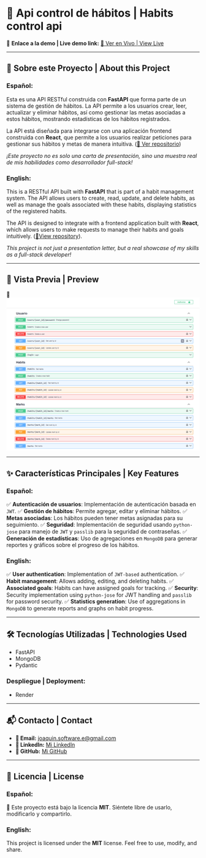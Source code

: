 # 🌟 Api control de hábitos | Habits control api

📌 **Enlace a la demo | Live demo link:** [🔗 Ver en Vivo | View Live](https://habits-three-iota.vercel.app/home-page)

---

## 🎯 Sobre este Proyecto | About this Project

### Español:

Esta es una API RESTful construida con **FastAPI** que forma parte de un sistema de gestión de hábitos. La API permite a los usuarios crear, leer, actualizar y eliminar hábitos, así como gestionar las metas asociadas a estos hábitos, mostrando estadísticas de los hábitos registrados.

La API está diseñada para integrarse con una aplicación frontend construida con **React**, que permite a los usuarios realizar peticiones para gestionar sus hábitos y metas de manera intuitiva. ([🔗 Ver repositorio](https://github.com/joaquinn6/habits-app))


_¡Este proyecto no es solo una carta de presentación, sino una muestra real de mis habilidades como desarrollador full-stack!_  

### English:

This is a RESTful API built with **FastAPI** that is part of a habit management system. The API allows users to create, read, update, and delete habits, as well as manage the goals associated with these habits, displaying statistics of the registered habits.

The API is designed to integrate with a frontend application built with **React**, which allows users to make requests to manage their habits and goals intuitively. ([🔗View repository](https://github.com/joaquinn6/habits-app)).

_This project is not just a presentation letter, but a real showcase of my skills as a full-stack developer!_  


---

## 🎥 Vista Previa | Preview 

📸 ![Swagger](./screenshots/swagger.png)

---

## ✨ Características Principales | Key Features

### Español:
✅ **Autenticación de usuarios**: Implementación de autenticación basada en `JWT`.
✅ **Gestión de hábitos**: Permite agregar, editar y eliminar hábitos.
✅ **Metas asociadas**: Los hábitos pueden tener metas asignadas para su seguimiento.
✅ **Seguridad**: Implementación de seguridad usando `python-jose` para manejo de `JWT` y `passlib` para la seguridad de contraseñas.
✅ **Generación de estadísticas**: Uso de agregaciones en `MongoDB` para generar reportes y gráficos sobre el progreso de los hábitos.

### English:
✅ **User authentication**: Implementation of `JWT-based` authentication.
✅ **Habit management**: Allows adding, editing, and deleting habits.
✅ **Associated goals**: Habits can have assigned goals for tracking.
✅ **Security**: Security implementation using `python-jose` for JWT handling and `passlib` for password security.
✅ **Statistics generation**: Use of aggregations in `MongoDB` to generate reports and graphs on habit progress.

---

## 🛠 Tecnologías Utilizadas | Technologies Used

- FastAPI  
- MongoDB  
- Pydantic

### **Despliegue | Deployment:**
- Render  


---

## 📬 Contacto | Contact

- **📧 Email:** joaquin.software.e@gmail.com  
- **💼 LinkedIn:** [Mi LinkedIn](https://www.linkedin.com/in/joaquin-n6/)  
- **🐙 GitHub:** [Mi GitHub](https://github.com/joaquinn6)  

---

## 📜 Licencia | License 
### Español:  
📄 Este proyecto está bajo la licencia **MIT**. Siéntete libre de usarlo, modificarlo y compartirlo.  

### English:  
This project is licensed under the **MIT** license. Feel free to use, modify, and share.  

